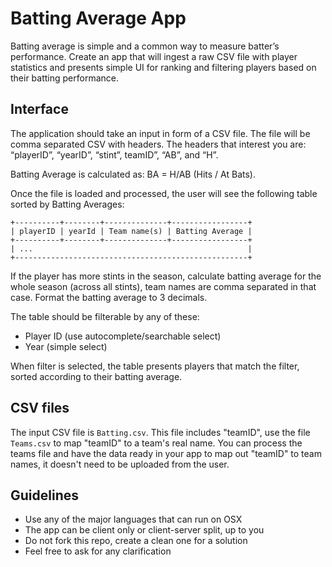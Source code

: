 # Batting Average App

Batting average is simple and a common way to measure batter’s performance.
Create an app that will ingest a raw CSV file with player statistics and
presents simple UI for ranking and filtering players based on their batting
performance.


## Interface

The application should take an input in form of a CSV file. The file will be
comma separated CSV with headers. The headers that interest you are: “playerID”,
“yearID”, “stint”, teamID”, “AB”, and “H”.

Batting Average is calculated as: BA = H/AB (Hits / At Bats).

Once the file is loaded and processed, the user will see the following table
sorted by Batting Averages:

```
+----------+--------+--------------+-----------------+
| playerID | yearId | Team name(s) | Batting Average |
+----------+--------+--------------+-----------------+
| ...                                                |
+----------------------------------------------------+
```

If the player has more stints in the season, calculate batting average for the
whole season (across all stints), team names are comma separated in that case.
Format the batting average to 3 decimals.

The table should be filterable by any of these:

* Player ID (use autocomplete/searchable select)
* Year (simple select)

When filter is selected, the table presents players that match the filter,
sorted according to their batting average.


## CSV files

The input CSV file is `Batting.csv`. This file includes "teamID", use the
file `Teams.csv` to map "teamID" to a team's real name. You can process the
teams file and have the data ready in your app to map out "teamID" to team
names, it doesn't need to be uploaded from the user.


## Guidelines

* Use any of the major languages that can run on OSX
* The app can be client only or client-server split, up to you
* Do not fork this repo, create a clean one for a solution
* Feel free to ask for any clarification
